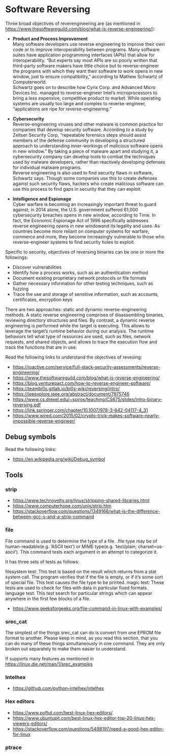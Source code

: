 # Software Reversing

Three broad objectives of reverengineering are (as mentioned in https://www.thesoftwareguild.com/blog/what-is-reverse-engineering/):
- **Product and Process Improvement** \
Many software developers use reverse engineering to improve their own code or to improve interoperability between programs. Many software suites have application programming interfaces (APIs) that allow for interoperability. “But experts say most APIs are so poorly written that third-party software makers have little choice but to reverse-engineer the programs with which they want their software to work opens in new window, just to ensure compatibility,” according to Mathew Schwartz of Computerworld.\
Schwartz goes on to describe how Cyrix Corp. and Advanced Micro Devices Inc. managed to reverse-engineer Intel’s microprocessors to bring a less expensive, competitive product to market. While operating systems are usually too large and complex to reverse-engineer, “applications are ripe for reverse-engineering.”

- **Cybersecurity** \
Reverse-engineering viruses and other malware is common practice for companies that develop security software. According to a study by Zeltser Security Corp, “repeatable forensics steps should assist members of the defense community in developing a structured approach to understanding inner-workings of malicious software opens in new window.” By taking a piece of malware apart and studying it, a cybersecurity company can develop tools to combat the techniques used by malware developers, rather than reactively developing defenses for individual malware programs.\
Reverse engineering is also used to find security flaws in software, Schwartz says. Though some companies use this to create defenses against such security flaws, hackers who create malicious software can use this process to find gaps in security that they can exploit.

- **Intelligence and Espionage** \
Cyber warfare is becoming an increasingly important threat to guard against; in 2014 alone, the U.S. government suffered 61,000 cybersecurity breaches opens in new window, according to Time. In fact, the Economic Espionage Act of 1996 specifically addresses reverse engineering opens in new windowand its legality and uses. As countries become more reliant on computer systems for warfare, commerce and more, they become increasingly vulnerable to those who reverse-engineer systems to find security holes to exploit.

Specific to security, objectives of reversing binaries can be one or more the followings:
- Discover vulnerabilities
- Identify how a process works, such as an authentication method
- Document existing proprietary network protocols or file formats
- Gather necessary information for other testing techniques, such as fuzzing
- Trace the use and storage of sensitive information, such as accounts, certificates, encryption keys

There are two approaches: static and dynamic reverse-engineering methods. A static reverse engineering comprises of disassembling binaries, reviewing directory structures and files. By contrast, a dynamic reverse engineering is performed while the target is executing. This allows to leverage the target’s runtime behavior during our analysis. The runtime behaviors tell what type of resources are used, such as files, network requests, and shared objects, and allows to trace the execution flow and track the functions that are in use.

Read the following links to understand the objectives of revesing: 
- https://ioactive.com/service/full-stack-security-assessments/reverse-engineering/
- https://www.thesoftwareguild.com/blog/what-is-reverse-engineering/
- https://blog.venturepact.com/how-to-reverse-engineer-software/
- https://teambi0s.gitlab.io/bi0s-wiki/reversing/intro/
- https://ieeexplore.ieee.org/abstract/document/7975746
- https://www.cs.drexel.edu/~spiros/teaching/CS675/slides/intro-binary-reversing.pdf
- https://link.springer.com/chapter/10.1007/978-3-642-04117-4_31
- https://www.wired.com/2015/02/crypto-trick-makes-software-nearly-impossible-reverse-engineer/


## Debug symbols

Read the following links:
- https://en.wikipedia.org/wiki/Debug_symbol

## Tools
### strip
- https://www.technovelty.org/linux/stripping-shared-libraries.html
- https://www.computerhope.com/unix/strip.htm
- https://stackoverflow.com/questions/1349166/what-is-the-difference-between-gcc-s-and-a-strip-command

### file

File command is used to determine the type of a file. .file type may be of human-readable(e.g. ‘ASCII text’) or MIME type(e.g. ‘text/plain; charset=us-ascii’). This command tests each argument in an attempt to categorize it.

It has three sets of tests as follows:

filesystem test: This test is based on the result which returns from a stat system call. The program verifies that if the file is empty, or if it’s some sort of special file. This test causes the file type to be printed.
magic test: These tests are used to check for files with data in particular fixed formats.
language test: This test search for particular strings which can appear anywhere in the first few blocks of a file.

- https://www.geeksforgeeks.org/file-command-in-linux-with-examples/

### srec_cat
The simplest of the things srec_cat can do is convert from one EPROM file format to another. Please keep in mind, as you read this section, that you can do many of these things simultaneously in one command. They are only broken out separately to make them easier to understand.

If supports many features as mentioned in https://linux.die.net/man/1/srec_examples

### Intelhex

- https://github.com/python-intelhex/intelhex


### Hex editors

- https://www.poftut.com/best-linux-hex-editors/
- https://www.ubuntupit.com/best-linux-hex-editor-top-20-linux-hex-viewers-editors/
- https://stackoverflow.com/questions/5498197/need-a-good-hex-editor-for-linux

### ptrace